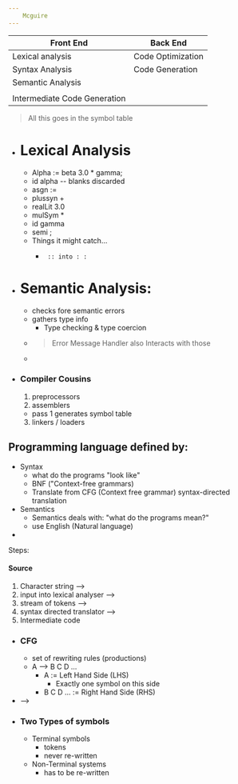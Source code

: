 ```yaml
---
    Mcguire
---
```


| Front End                    | Back End          |
| ---------------------------- | ----------------- |
| Lexical analysis             | Code Optimization |
| Syntax Analysis              | Code Generation   |
| Semantic Analysis            |
|                              |
| Intermediate Code Generation |

> All this goes in the symbol table

* # Lexical Analysis

  * Alpha := beta 3.0 \* gamma;
  * id alpha -- blanks discarded
  * asgn :=
  * plussyn +
  * realLit 3.0
  * mulSym \*
  * id gamma
  * semi ;
  * Things it might catch...
    *      :: into : :

* # Semantic Analysis:
  * checks fore semantic errors
  * gathers type info
    * Type checking & type coercion
  * > Error Message Handler also Interacts with those
  *
* ### Compiler Cousins
  1. preprocessors
  2. assemblers
  * pass 1 generates symbol table
  3. linkers / loaders

## Programming language defined by:

* Syntax
  * what do the programs "look like"
  * BNF ("Context-free grammars)
  * Translate from CFG (Context free grammar) syntax-directed translation
* Semantics
  * Semantics deals with: "what do the programs mean?"
  * use English (Natural language)
*

Steps:

#### Source

1. Character string -->
2. input into lexical analyser -->
3. stream of tokens -->
4. syntax directed translator -->
5. Intermediate code

* ### CFG
  * set of rewriting rules (productions)
  * A --> B C D ...
    * A := Left Hand Side (LHS)
      * Exactly one symbol on this side
    * B C D ... := Right Hand Side (RHS)
* <Sentence> --> <noun phrase><verb phrase>
* ### Two Types of symbols
  * Terminal symbols
    * tokens
    * never re-written
  * Non-Terminal systems
    * has to be re-written
